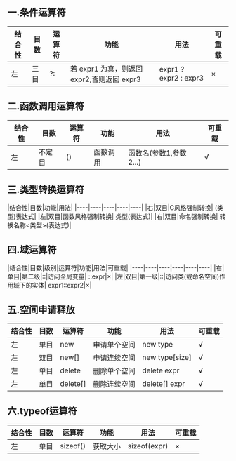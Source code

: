 ## 一.条件运算符

|结合性|目数|运算符|功能|用法|可重载|
|----|----|----|----|----|----|
|左|三目|?:|若 expr1 为真，则返回 expr2,否则返回 expr3|expr1 ? expr2 : expr3|×|

## 二.函数调用运算符

|结合性|目数|运算符|功能|用法|可重载|
|----|----|----|----|----|----|
|左|不定目|()|函数调用| 函数名(参数1,参数2...)|√|

## 三.类型转换运算符

|结合性|目数|功能|用法|
|----|----|----|----|----|
|右|双目|C风格强制转换| (类型)表达式|
|左|双目|函数风格强制转换| 类型(表达式)|
|右|双目|命名强制转换| 转换名称<类型>(表达式)|

## 四.域运算符
|结合性|目数|级别|运算符|功能|用法|可重载|
|----|----|----|----|----|----|
|右|单目|第二级|::|访问全局变量| ::expr|×|
|左|双目|第一级|::|访问类(或命名空间)作用域下的实体| expr1::expr2|×|

## 五.空间申请释放
|结合性|目数|运算符|功能|用法|可重载|
|----|----|----|----|----|----|
|左|单目|new|申请单个空间| new type|√|
|左|双目|new[]|申请连续空间| new type[size]|√|
|左|单目|delete|删除单个空间| delete expr|√|
|左|单目|delete[]|删除连续空间| delete[] expr|√|

## 六.typeof运算符
|结合性|目数|运算符|功能|用法|可重载|
|----|----|----|----|----|----|
|左|单目|sizeof()|获取大小| sizeof(expr)|×|